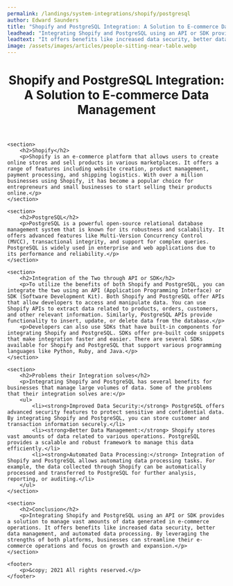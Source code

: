 ```yaml
---
permalink: /landings/system-integrations/shopify/postgresql
author: Edward Saunders
title: "Shopify and PostgreSQL Integration: A Solution to E-commerce Data Management"
leadhead: "Integrating Shopify and PostgreSQL using an API or SDK provides a solution to manage vast amounts of data generated in e-commerce operations"
leadtext: "It offers benefits like increased data security, better data management, and automated data processing. By leveraging the strengths of both platforms, businesses can streamline their e-commerce operations and focus on growth and expansion."
image: /assets/images/articles/people-sitting-near-table.webp
---
```

<div class="arttext">	<header>
		<h1>Shopify and PostgreSQL Integration: A Solution to E-commerce Data Management</h1>
	</header>
	
	<section>
		<h2>Shopify</h2>
		<p>Shopify is an e-commerce platform that allows users to create online stores and sell products in various marketplaces. It offers a range of features including website creation, product management, payment processing, and shipping logistics. With over a million businesses using Shopify, it has become a popular choice for entrepreneurs and small businesses to start selling their products online.</p>
	</section>

	<section>
		<h2>PostgreSQL</h2>
		<p>PostgreSQL is a powerful open-source relational database management system that is known for its robustness and scalability. It offers advanced features like Multi-Version Concurrency Control (MVCC), transactional integrity, and support for complex queries. PostgreSQL is widely used in enterprise and web applications due to its performance and reliability.</p>
	</section>

	<section>
		<h2>Integration of the Two through API or SDK</h2>
		<p>To utilize the benefits of both Shopify and PostgreSQL, you can integrate the two using an API (Application Programming Interface) or SDK (Software Development Kit). Both Shopify and PostgreSQL offer APIs that allow developers to access and manipulate data. You can use Shopify APIs to extract data related to products, orders, customers, and other relevant information. Similarly, PostgreSQL APIs provide functionality to insert, update, or delete data from the database.</p>
		<p>Developers can also use SDKs that have built-in components for integrating Shopify and PostgreSQL. SDKs offer pre-built code snippets that make integration faster and easier. There are several SDKs available for Shopify and PostgreSQL that support various programming languages like Python, Ruby, and Java.</p>
	</section>

	<section>
		<h2>Problems their Integration solves</h2>
		<p>Integrating Shopify and PostgreSQL has several benefits for businesses that manage large volumes of data. Some of the problems that their integration solves are:</p>
		<ul>
			<li><strong>Improved Data Security:</strong> PostgreSQL offers advanced security features to protect sensitive and confidential data. By integrating Shopify and PostgreSQL, you can store customer and transaction information securely.</li>
			<li><strong>Better Data Management:</strong> Shopify stores vast amounts of data related to various operations. PostgreSQL provides a scalable and robust framework to manage this data efficiently.</li>
			<li><strong>Automated Data Processing:</strong> Integration of Shopify and PostgreSQL allows automating data processing tasks. For example, the data collected through Shopify can be automatically processed and transferred to PostgreSQL for further analysis, reporting, or auditing.</li>			
		</ul>
	</section>

	<section>
		<h2>Conclusion</h2>
		<p>Integrating Shopify and PostgreSQL using an API or SDK provides a solution to manage vast amounts of data generated in e-commerce operations. It offers benefits like increased data security, better data management, and automated data processing. By leveraging the strengths of both platforms, businesses can streamline their e-commerce operations and focus on growth and expansion.</p>
	</section>

	<footer>
		<p>&copy; 2021 All rights reserved.</p>
	</footer>
</div>